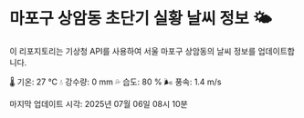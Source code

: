 
# 마포구 상암동 초단기 실황 날씨 정보 🌤️

이 리포지토리는 기상청 API를 사용하여 서울 마포구 상암동의 날씨 정보를 업데이트합니다. 

🌡️ 기온: 27 ℃
💧 강수량: 0 mm
💦 습도: 80 %
🌬️ 풍속: 1.4 m/s

마지막 업데이트 시각: 2025년 07월 06일 08시 10분    
